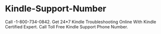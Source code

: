 # Kindle-Support-Number
Call -1-800-734-0842. Get 24*7 Kindle Troubleshooting Online With Kindle Certified Expert. Call Toll Free Kindle Support Phone Number.
